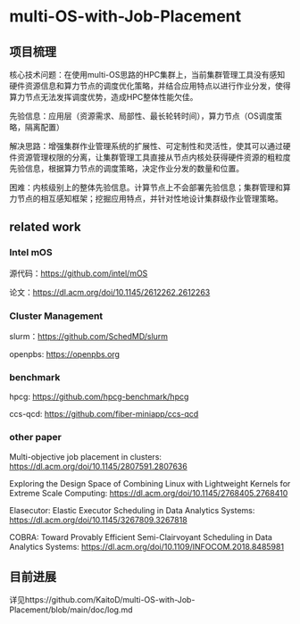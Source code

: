 # multi-OS-with-Job-Placement
## 项目梳理

核心技术问题：在使用multi-OS思路的HPC集群上，当前集群管理工具没有感知硬件资源信息和算力节点的调度优化策略，并结合应用特点以进行作业分发，使得算力节点无法发挥调度优势，造成HPC整体性能欠佳。

先验信息：应用层（资源需求、局部性、最长轮转时间），算力节点（OS调度策略，隔离配置）

解决思路：增强集群作业管理系统的扩展性、可定制性和灵活性，使其可以通过硬件资源管理权限的分离，让集群管理工具直接从节点内核处获得硬件资源的粗粒度先验信息，根据算力节点的调度策略，决定作业分发的数量和位置。

困难：内核级别上的整体先验信息。计算节点上不会部署先验信息；集群管理和算力节点的相互感知框架；挖掘应用特点，并针对性地设计集群级作业管理策略。

## related work

### Intel mOS

源代码：https://github.com/intel/mOS

论文：https://dl.acm.org/doi/10.1145/2612262.2612263

### Cluster Management

slurm：https://github.com/SchedMD/slurm

openpbs: https://openpbs.org

### benchmark

hpcg: https://github.com/hpcg-benchmark/hpcg

ccs-qcd: https://github.com/fiber-miniapp/ccs-qcd

### other paper

Multi-objective job placement in clusters: https://dl.acm.org/doi/10.1145/2807591.2807636

Exploring the Design Space of Combining Linux with Lightweight Kernels for Extreme Scale Computing: https://dl.acm.org/doi/10.1145/2768405.2768410

Elasecutor: Elastic Executor Scheduling in Data Analytics Systems: https://dl.acm.org/doi/10.1145/3267809.3267818

COBRA: Toward Provably Efficient Semi-Clairvoyant Scheduling in Data Analytics Systems: https://dl.acm.org/doi/10.1109/INFOCOM.2018.8485981

## 目前进展

详见https://github.com/KaitoD/multi-OS-with-Job-Placement/blob/main/doc/log.md
